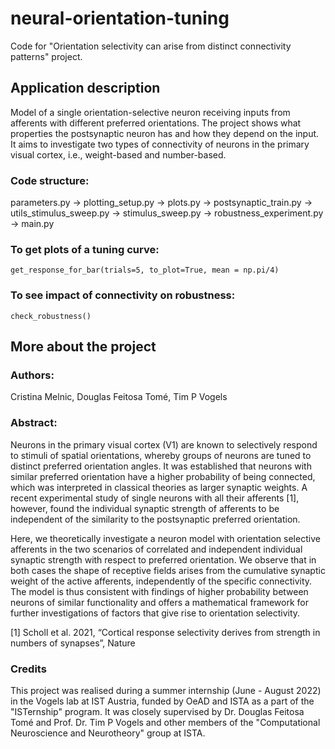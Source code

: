 # neural-orientation-tuning
 Code for "Orientation selectivity can arise from distinct connectivity patterns" project.

## Application description
Model of a single orientation-selective neuron receiving inputs from afferents with
different preferred orientations. The project shows what properties the postsynaptic neuron has
and how they depend on the input. It aims to investigate two types of connectivity of neurons
in the primary visual cortex, i.e., weight-based and number-based.


### Code structure:
parameters.py -> plotting_setup.py -> plots.py -> postsynaptic_train.py -> utils_stimulus_sweep.py 
-> stimulus_sweep.py -> robustness_experiment.py -> main.py 

### To get plots of a tuning curve:
`get_response_for_bar(trials=5, to_plot=True, mean = np.pi/4)`

### To see impact of connectivity on robustness:
`check_robustness()`


## More about the project 

### Authors:
Cristina Melnic, Douglas Feitosa Tomé, Tim P Vogels

### Abstract:
Neurons in the primary visual cortex (V1) are known to selectively respond to stimuli of spatial orientations, whereby groups of neurons are tuned to distinct preferred orientation angles. It was established that neurons with similar preferred orientation have a higher probability of being connected, which was interpreted in classical theories as larger synaptic weights. A recent experimental study of single neurons with all their afferents [1], however, found the individual synaptic strength of afferents to be independent of the similarity to the postsynaptic preferred orientation. 

Here, we theoretically investigate a neuron model with orientation selective afferents in the two scenarios of correlated and independent individual synaptic strength with respect to preferred orientation.  We observe that in both cases the shape of receptive fields arises from the cumulative synaptic weight of the active afferents, independently of the specific connectivity. The model is thus consistent with findings of higher probability between neurons of similar functionality and offers a mathematical framework for further investigations of factors that give rise to orientation selectivity.

[1] Scholl et al. 2021, “Cortical response selectivity derives from strength in numbers of synapses”, Nature

### Credits
This project was realised during a summer internship (June - August 2022) in the Vogels lab at IST Austria, funded by OeAD and ISTA
as a part of the "ISTernship" program. It was closely supervised by Dr. Douglas Feitosa Tomé and Prof. Dr. Tim P Vogels and other members of the "Computational Neuroscience and Neurotheory" group at ISTA.
